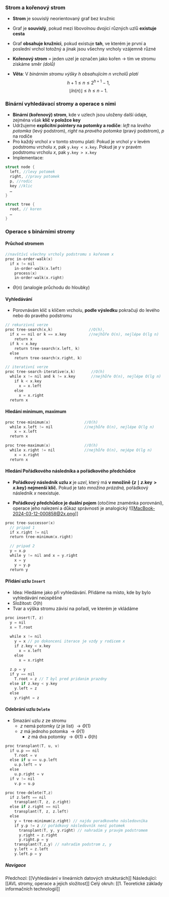 ### Strom a kořenový strom
- **Strom** je souvislý neorientovaný graf bez kružnic
- Graf je **souvislý**, pokud mezi libovolnou dvojicí různých uzlů **existuje cesta**
- Graf **obsahuje kružnici**, pokud existuje **tah**, ve kterém je první a poslední vrchol totožný a jinak jsou všechny vrcholy vzájemně různé

- **Kořenový strom** = jeden uzel je označen jako kořen $\rightarrow$ tím ve stromu získáme směr *(dolů)*
- **Věta**: V *binárním stromu výšky $h$ obsahujícím $n$ vrcholů platí* 
$$h+1\leq n \leq 2^{h+1}-1,$$
$$
\lfloor ln(n) \rfloor \leq h \leq n-1.
$$
### Binární vyhledávací stromy a operace s nimi
- **Binární (kořenový) strom**, kde v uzlech jsou uloženy další údaje, zejména však **klíč v položce key**
- Udržujeme **explicitní pointery na potomky a rodiče**: *left* na *levého potomka* (levý podstrom), *right* na *pravého potomka* (pravý podstrom), *p* na rodiče
- Pro každý vrchol $x$ v tomto stromu platí: Pokud je vrchol $y$ v levém podstromu vrcholu $x$, pak `y.key < x.key`. Pokud je $y$ v pravém podstromu vrcholu $x$, pak `y.key > x.key`
- Implementace:
```C
struct node {
  left, //levy potomek
  right, //pravy potomek
  p, //rodic
  key //klic
  …
}
```
```C
struct tree {
  root, // koren
  …
}
```

### Operace s binárními stromy
#### Průchod stromem
```C
//navštíví všechny vrcholy podstromu s kořenem x
proc in-order-walk(x) 
  if x != nil
    in-order-walk(x.left)
    process(x)
    in-order-walk(x.right)
```
- $\Theta (n)$ (analogie průchodu do hloubky)

#### Vyhledávání
- Porovnávám klíč s klíčem vrcholu, **podle výsledku** pokračuji do levého nebo do pravého podstromu
```C
// rekurzivní verze
proc tree-search(x,k)                //O(h),
  if x == nil or k == x.key          //nejhůře O(n), nejlépe O(lg n)
    return x
  if k < x.key
    return tree-search(x.left, k)
  else
    return tree-search(x.right, k)
```
```C
// iterativní verze
proc tree-search-iterative(x,k)       //O(h)
  while x != nil and k != x.key       //nejhůře O(n), nejlépe O(lg n)
    if k < x.key
      x = x.left
    else
      x = x.right
  return x
```

#### Hledání minimum, maximum
```C
proc tree-minimum(x)               //O(h)
  while x.left != nil              //nejhůře O(n), nejlépe O(lg n)
    x = x.left
  return x
```
```C
proc tree-maximum(x)               //O(h)
  while x.right != nil             //nejhůře O(n), nejépe O(lg n)
    x = x.right
  return x
```

#### Hledání Pořádkového následníka a pořádkového předchůdce
- **Pořádkový následník uzlu $x$** je *uzel*, který má **v množině $\{z \mid z.\text{key} > x.\text{key}\}$ nejmenší klíč.** Pokud je tato *množina prázdná,* pořádkový následník $x$ neexistuje.

- **Pořádkový předchůdce je duální pojem** (otočíme znaménka porovnání), operace jeho nalezení a důkaz správnosti je analogický
![[MacBook-2024-03-12-000858@2x.png]]
```C
proc tree-successor(x)
  // pripad 1
  if x.right != nil
  return tree-minimum(x.right)

  // pripad 2
  y = x.p
  while y != nil and x = y.right
    x = y
    y = y.p
  return y
```

#### Přidání uzlu `Insert`
- Idea: Hledáme jako při vyhledávání. Přidáme na místo, kde by bylo vyhledávání neúspěšné
- Složitost: $O(h)$
- Tvar a výška stromu závisí na pořadí, ve kterém je vkládáme
```C
proc insert(T, z)
  y = nil
  x = T.root
  
  while x != nil
    y = x // po dokonceni iterace je vzdy y rodicem x
    if z.key < x.key
      x = x.left
    else
      x = x.right
      
  z.p = y
  if y == nil
    T.root = z // T byl pred pridanim prazdny
  else if z.key < y.key
    y.left = z
  else 
    y.right = z
```
#### Odebrání uzlu `Delete`
- Smazání uzlu $z$ ze stromu
	- $z$ nemá potomky ($z$ je list) $\rightarrow \Theta (1)$
	- $z$ má jednoho potomka $\rightarrow \Theta (1)$
		- $z$ má dva potomky $\rightarrow \Theta (1) + \Theta (h)$
```C
proc transplant(T, u, v)
  if u.p == nil
    T.root = v
  else if u == u.p.left
    u.p.left = v
  else
    u.p.right = v
  if v != nil
    v.p = u.p
```
```C
proc tree-delete(T,z)
  if z.left == nil
    transplant(T, z, z.right)
  else if z.right == nil
    transplant(T, z, z.left)
  else
    y = tree-minimum(z.right) // najdu poradkoveho následovníka
    if y.p != z // pořádkový následovník není potomek
      transplant(T, y, y.right) // nahradím y pravým podstromem
      y.right = z.right
      y.right.p = y
    transplant(T,z,y) // nahradim podstrom z, y
    y.left = z.left
    y.left.p = y
```

##### Navigace
Předchozí:  [[Vyhledávání v lineárních datových strukturách]]
Následující: [[AVL stromy, operace a jejich složitost]]
Celý okruh: [[1. Teoretické základy informačních technologií]]